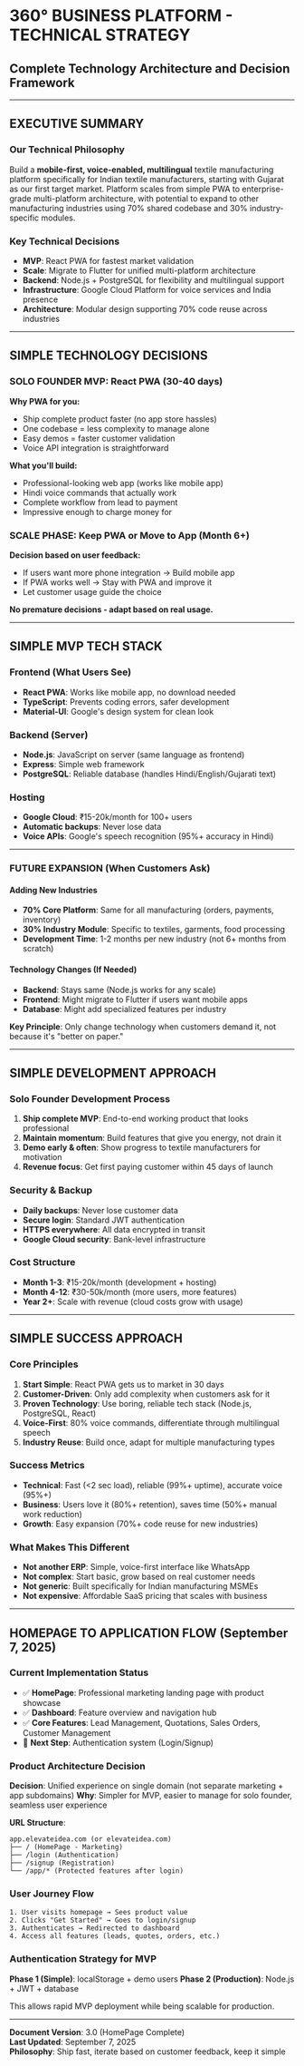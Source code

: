 # 360° BUSINESS PLATFORM - TECHNICAL STRATEGY
## Complete Technology Architecture and Decision Framework

---

## **EXECUTIVE SUMMARY**

### **Our Technical Philosophy**
Build a **mobile-first, voice-enabled, multilingual** textile manufacturing platform specifically for Indian textile manufacturers, starting with Gujarat as our first target market. Platform scales from simple PWA to enterprise-grade multi-platform architecture, with potential to expand to other manufacturing industries using 70% shared codebase and 30% industry-specific modules.

### **Key Technical Decisions**
- **MVP**: React PWA for fastest market validation
- **Scale**: Migrate to Flutter for unified multi-platform architecture  
- **Backend**: Node.js + PostgreSQL for flexibility and multilingual support
- **Infrastructure**: Google Cloud Platform for voice services and India presence
- **Architecture**: Modular design supporting 70% code reuse across industries

---

## **SIMPLE TECHNOLOGY DECISIONS**

### **SOLO FOUNDER MVP: React PWA (30-40 days)**
**Why PWA for you:**
- Ship complete product faster (no app store hassles)
- One codebase = less complexity to manage alone
- Easy demos = faster customer validation
- Voice API integration is straightforward

**What you'll build:**
- Professional-looking web app (works like mobile app)
- Hindi voice commands that actually work
- Complete workflow from lead to payment
- Impressive enough to charge money for

### **SCALE PHASE: Keep PWA or Move to App (Month 6+)**
**Decision based on user feedback:**
- If users want more phone integration → Build mobile app
- If PWA works well → Stay with PWA and improve it
- Let customer usage guide the choice

**No premature decisions - adapt based on real usage.**

---

## **SIMPLE MVP TECH STACK**

### **Frontend (What Users See)**
- **React PWA**: Works like mobile app, no download needed
- **TypeScript**: Prevents coding errors, safer development
- **Material-UI**: Google's design system for clean look

### **Backend (Server)**
- **Node.js**: JavaScript on server (same language as frontend)
- **Express**: Simple web framework
- **PostgreSQL**: Reliable database (handles Hindi/English/Gujarati text)

### **Hosting**
- **Google Cloud**: ₹15-20k/month for 100+ users
- **Automatic backups**: Never lose data
- **Voice APIs**: Google's speech recognition (95%+ accuracy in Hindi)

---

### **FUTURE EXPANSION (When Customers Ask)**

#### **Adding New Industries**
- **70% Core Platform**: Same for all manufacturing (orders, payments, inventory)
- **30% Industry Module**: Specific to textiles, garments, food processing
- **Development Time**: 1-2 months per new industry (not 6+ months from scratch)

#### **Technology Changes (If Needed)**
- **Backend**: Stays same (Node.js works for any scale)
- **Frontend**: Might migrate to Flutter if users want mobile apps
- **Database**: Might add specialized features per industry

**Key Principle**: Only change technology when customers demand it, not because it's "better on paper."

---

## **SIMPLE DEVELOPMENT APPROACH**

### **Solo Founder Development Process**
1. **Ship complete MVP**: End-to-end working product that looks professional
2. **Maintain momentum**: Build features that give you energy, not drain it
3. **Demo early & often**: Show progress to textile manufacturers for motivation
4. **Revenue focus**: Get first paying customer within 45 days of launch

### **Security & Backup**
- **Daily backups**: Never lose customer data
- **Secure login**: Standard JWT authentication
- **HTTPS everywhere**: All data encrypted in transit
- **Google Cloud security**: Bank-level infrastructure

### **Cost Structure**
- **Month 1-3**: ₹15-20k/month (development + hosting)
- **Month 4-12**: ₹30-50k/month (more users, more features)
- **Year 2+**: Scale with revenue (cloud costs grow with usage)

---

## **SIMPLE SUCCESS APPROACH**

### **Core Principles**
1. **Start Simple**: React PWA gets us to market in 30 days
2. **Customer-Driven**: Only add complexity when customers ask for it  
3. **Proven Technology**: Use boring, reliable tech stack (Node.js, PostgreSQL, React)
4. **Voice-First**: 80% voice commands, differentiate through multilingual speech
5. **Industry Reuse**: Build once, adapt for multiple manufacturing types

### **Success Metrics**
- **Technical**: Fast (<2 sec load), reliable (99%+ uptime), accurate voice (95%+)
- **Business**: Users love it (80%+ retention), saves time (50%+ manual work reduction)
- **Growth**: Easy expansion (70%+ code reuse for new industries)

### **What Makes This Different**
- **Not another ERP**: Simple, voice-first interface like WhatsApp
- **Not complex**: Start basic, grow based on real customer needs  
- **Not generic**: Built specifically for Indian manufacturing MSMEs
- **Not expensive**: Affordable SaaS pricing that scales with business

---

## **HOMEPAGE TO APPLICATION FLOW (September 7, 2025)**

### **Current Implementation Status**
- ✅ **HomePage**: Professional marketing landing page with product showcase
- ✅ **Dashboard**: Feature overview and navigation hub
- ✅ **Core Features**: Lead Management, Quotations, Sales Orders, Customer Management
- 🔄 **Next Step**: Authentication system (Login/Signup)

### **Product Architecture Decision**
**Decision**: Unified experience on single domain (not separate marketing + app subdomains)
**Why**: Simpler for MVP, easier to manage for solo founder, seamless user experience

**URL Structure**:
```
app.elevateidea.com (or elevateidea.com)
├── / (HomePage - Marketing)
├── /login (Authentication)
├── /signup (Registration)  
└── /app/* (Protected features after login)
```

### **User Journey Flow**
```
1. User visits homepage → Sees product value
2. Clicks "Get Started" → Goes to login/signup
3. Authenticates → Redirected to dashboard
4. Access all features (leads, quotes, orders, etc.)
```

### **Authentication Strategy for MVP**
**Phase 1 (Simple)**: localStorage + demo users
**Phase 2 (Production)**: Node.js + JWT + database

This allows rapid MVP deployment while being scalable for production.

---

**Document Version**: 3.0 (HomePage Complete)  
**Last Updated**: September 7, 2025  
**Philosophy**: Ship fast, iterate based on customer feedback, keep it simple